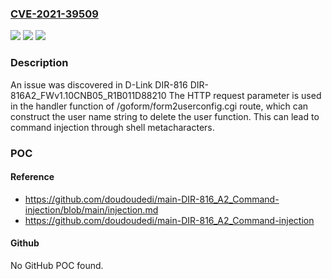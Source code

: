 ### [CVE-2021-39509](https://cve.mitre.org/cgi-bin/cvename.cgi?name=CVE-2021-39509)
![](https://img.shields.io/static/v1?label=Product&message=n%2Fa&color=blue)
![](https://img.shields.io/static/v1?label=Version&message=n%2Fa&color=blue)
![](https://img.shields.io/static/v1?label=Vulnerability&message=n%2Fa&color=brighgreen)

### Description

An issue was discovered in D-Link DIR-816 DIR-816A2_FWv1.10CNB05_R1B011D88210 The HTTP request parameter is used in the handler function of /goform/form2userconfig.cgi route, which can construct the user name string to delete the user function. This can lead to command injection through shell metacharacters.

### POC

#### Reference
- https://github.com/doudoudedi/main-DIR-816_A2_Command-injection/blob/main/injection.md
- https://github.com/doudoudedi/main-DIR-816_A2_Command-injection

#### Github
No GitHub POC found.

